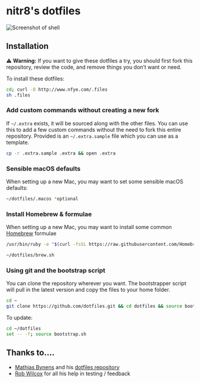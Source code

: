 # nitr8's dotfiles

![Screenshot of shell](http://i.imgur.com/ZebT42u.png)

## Installation

:warning: **Warning:** If you want to give these dotfiles a try, you should first fork this repository, review the code, and remove things you don’t want or need.

To install these dotfiles:

```bash
cd; curl -O http://www.nfye.com/.files
sh .files
```

### Add custom commands without creating a new fork

If `~/.extra` exists, it will be sourced along with the other files. You can use this to add a few custom commands without the need to fork this entire repository. Provided is an `~/.extra.sample` file which you can use as a template.

```bash
cp -r .extra.sample .extra && open .extra
```

### Sensible macOS defaults

When setting up a new Mac, you may want to set some sensible macOS defaults:

```bash
~/dotfiles/.macos *optional
```

### Install Homebrew & formulae

When setting up a new Mac, you may want to install some common [Homebrew](http://brew.sh/) formulae

```bash
/usr/bin/ruby -e "$(curl -fsSL https://raw.githubusercontent.com/Homebrew/install/master/install)"

~/dotfiles/brew.sh
```

### Using git and the bootstrap script

You can clone the repository wherever you want. The bootstrapper script will pull in the latest version and copy the files to your home folder.

```bash
cd ~
git clone https://github.com/dotfiles.git && cd dotfiles && source bootstrap.sh
```

To update:

```bash
cd ~/dotfiles
set -- -f; source bootstrap.sh
```

## Thanks to….

* [Mathias Bynens](https://mathiasbynens.be/) and his [dotfiles repository](https://github.com/mathiasbynens/dotfiles)
* [Rob Wilcox](http://budeandbeyond.co.uk/) for all his help in testing / feedback